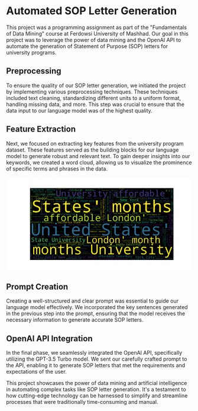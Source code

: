 # Automated SOP Letter Generation
This project was a programming assignment as part of the "Fundamentals of Data Mining" course at Ferdowsi University of Mashhad. Our goal in this project was to leverage the power of data mining and the OpenAI API to automate the generation of Statement of Purpose (SOP) letters for university programs.

## Preprocessing
To ensure the quality of our SOP letter generation, we initiated the project by implementing various preprocessing techniques. These techniques included text cleaning, standardizing different units to a uniform format, handling missing data, and more. This step was crucial to ensure that the data input to our language model was of the highest quality.

## Feature Extraction
Next, we focused on extracting key features from the university program dataset. These features served as the building blocks for our language model to generate robust and relevant text. To gain deeper insights into our keywords, we created a word cloud, allowing us to visualize the prominence of specific terms and phrases in the data.

![](./word-cloud.png)

## Prompt Creation
Creating a well-structured and clear prompt was essential to guide our language model effectively. We incorporated the key sentences generated in the previous step into the prompt, ensuring that the model receives the necessary information to generate accurate SOP letters.

## OpenAI API Integration
In the final phase, we seamlessly integrated the OpenAI API, specifically utilizing the GPT-3.5 Turbo model. We sent our carefully crafted prompt to the API, enabling it to generate SOP letters that met the requirements and expectations of the user.

This project showcases the power of data mining and artificial intelligence in automating complex tasks like SOP letter generation. It's a testament to how cutting-edge technology can be harnessed to simplify and streamline processes that were traditionally time-consuming and manual.